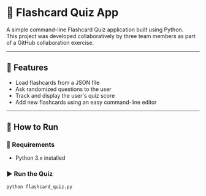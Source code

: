# 🧠 Flashcard Quiz App

A simple command-line Flashcard Quiz application built using Python.  
This project was developed collaboratively by three team members as part of a GitHub collaboration exercise.

---

## 🚀 Features

- Load flashcards from a JSON file
- Ask randomized questions to the user
- Track and display the user's quiz score
- Add new flashcards using an easy command-line editor

---

## 🧪 How to Run

### 📌 Requirements

- Python 3.x installed

### ▶️ Run the Quiz
```bash
python flashcard_quiz.py
